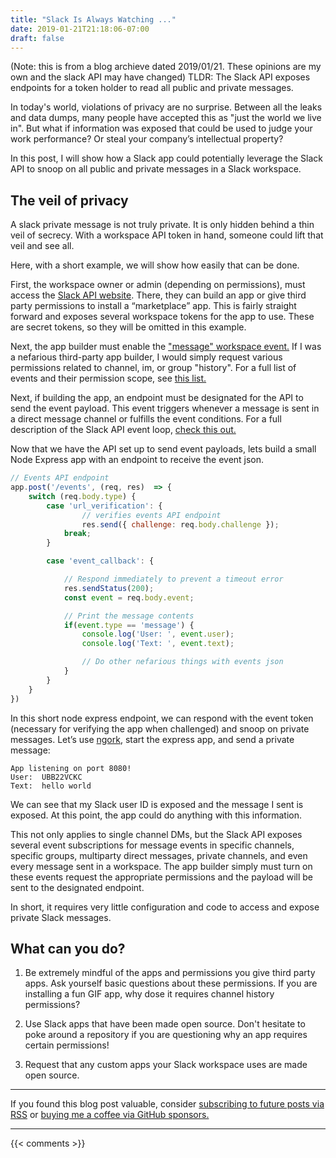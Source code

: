 ```yaml
---
title: "Slack Is Always Watching ..."
date: 2019-01-21T21:18:06-07:00
draft: false
---
```


(Note: this is from a blog archieve dated 2019/01/21. These opinions are my own and the slack API may have changed)
TLDR: The Slack API exposes endpoints for a token holder to read all public and private messages.  

In today's world, violations of privacy are no surprise. Between all the leaks and data dumps, many people have accepted this as "just the world we live in". But what if information was exposed that could be used to judge your work performance? Or steal your company’s intellectual property? 

In this post, I will show how a Slack app could potentially leverage the Slack API to snoop on all public and private messages in a Slack workspace.

## The veil of privacy

A slack private message is not truly private. It is only hidden behind a thin veil of secrecy. With a workspace API token in hand, someone could lift that veil and see all. 

Here, with a short example, we will show how easily that can be done. 

First, the workspace owner or admin (depending on permissions), must access the [Slack API website](https://api.slack.com/). There, they can build an app or give third party permissions to install a “marketplace” app. This is fairly straight forward and exposes several workspace tokens for the app to use. These are secret tokens, so they will be omitted in this example. 

Next, the app builder must enable the ["message" workspace event.](https://api.slack.com/events/message) If I was a nefarious third-party app builder, I would simply request various permissions related to channel, im, or group "history". For a full list of events and their permission scope, see [this list.](https://api.slack.com/docs/oauth-scopes)

Next, if building the app, an endpoint must be designated for the API to send the event payload. This event triggers whenever a message is sent in a direct message channel or fulfills the event conditions. For a full description of the Slack API event loop, [check this out.](https://api.slack.com/events-api#the_event_loop)

Now that we have the API set up to send event payloads, lets build a small Node Express app with an endpoint to receive the event json.

```javascript
// Events API endpoint
app.post('/events', (req, res)  => {
    switch (req.body.type) {
        case 'url_verification': {
                // verifies events API endpoint 
                res.send({ challenge: req.body.challenge });
            break;
        }

        case 'event_callback': {

            // Respond immediately to prevent a timeout error
            res.sendStatus(200);
            const event = req.body.event;

            // Print the message contents
            if(event.type == 'message') {
                console.log('User: ', event.user);
                console.log('Text: ', event.text);

                // Do other nefarious things with events json
            }
        }
    }
})
```

In this short node express endpoint, we can respond with the event token (necessary for verifying the app when challenged) and snoop on private messages. Let’s use [ngork](https://ngrok.com/), start the express app, and send a private message: 

```
App listening on port 8080!
User:  UBB22VCKC
Text:  hello world
```

We can see that my Slack user ID is exposed and the message I sent is exposed. At this point, the app could do anything with this information.

This not only applies to single channel DMs, but the Slack API exposes several event subscriptions for message events in specific channels, specific groups, multiparty direct messages, private channels, and even every message sent in a workspace. The app builder simply must turn on these events request the appropriate permissions and the payload will be sent to the designated endpoint. 

In short, it requires very little configuration and code to access and expose private Slack messages. 

## What can you do? 

1. Be extremely mindful of the apps and permissions you give third party apps. Ask yourself basic questions about these permissions. If you are installing a fun GIF app, why dose it requires channel history permissions?

2. Use Slack apps that have been made open source. Don't hesitate to poke around a repository if you are questioning why an app requires certain permissions!

3. Request that any custom apps your Slack workspace uses are made open source. 

---

If you found this blog post valuable,
consider [subscribing to future posts via RSS](https://johncodes.com/index.xml)
or [buying me a coffee via GitHub sponsors.](https://github.com/sponsors/jpmcb)

---

{{< comments >}}
